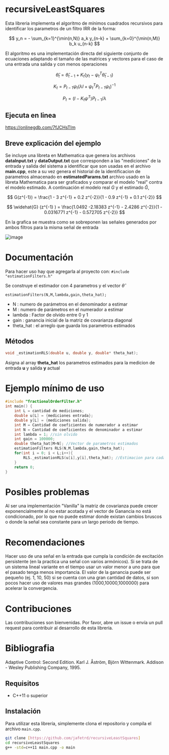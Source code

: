 # recursiveLeastSquares
Esta libreria implementa el algoritmo de mínimos cuadrados recursivos para identificar los parametros de un filtro IRR de la forma:

$$ y_n = - \sum_{k=1}^{\min(n,N)} a_k y_{n-k} + \sum_{k=0}^{\min(n,M)} b_k u_{n-k} $$ 

El algoritmo es una implementación directa del siguiente conjunto de ecuaciones adaptando el tamaño de las matrices y vectores para el caso de una entrada una salida y con menos operaciones 

$$ \widehat{\theta}_t = \widehat{\theta} _{t-1} + K_t (y_t - \psi_t^T \widehat{\theta} _{t-1}) $$ 

$$ K_t =  P_{t-1} \psi_t (\lambda I + \psi^T_t P_{t-1} \psi_t)^{-1} $$

$$ P_t = (I - K_t \psi^T )P_{t-1}/\lambda $$

## Ejecuta en linea 
<https://onlinegdb.com/7fJCHsTIm>

## Breve explicación del ejemplo
Se incluye una libreta en Mathematica que genera los archivos **dataInput.txt** y **dataOutput.txt** que corresponden a las "mediciones" de la entrada y salida del sistema a identificar que son usadas en el archivo **main.cpp**, este a su vez genera el historial de la identificacion de parametros almacenado en **estimatedParams.txt** archivo usado en la libreta Mathematica para ser graficados y comparar el modelo "real" contra el modelo estimado. A continuación el modelo real $G$ y el estimado $\widehat{G}$, 

$$ G(z^{-1}) = \frac{1 - 3 z^{-1} + 0.2 z^{-2}}{1 - 0.9 z^{-1} + 0.1 z^{-2}} $$ 

$$ \widehat{G} (z^{-1} ) = \frac{1.0492 -2.18383 z^{-1} - 2.4286 z^{-2}}{1 - 0.0316771 z^{-1} - 0.572705 z^{-2}} $$

En la grafica se muestra como se sobreponen las señales generados por ambos filtros para la misma señal de entrada

![image](https://github.com/jafetrd/recursiveLeastSquares/assets/20916745/87925dfb-5e6e-4e4c-a8f0-b0777b4ef83c)


# Documentación
Para hacer uso hay que agregarla al proyecto con:
 ``` #include "estimationFilters.h" ```

 Se construye el estimador con 4 parametros y el vector $\widehat{\theta}$ 
 
 ```estimationFilters(N,M,lambda,gain,theta_hat);```
 
- N : numero de parámetros en el denominador a estimar
- M : numero de parámetros en el numerador a estimar
- lambda : Factor de olvido entre 0 y 1
- gain : ganancia inicial de la matriz de covarianza diagonal
- theta_hat : el arreglo que guarda los parametros estimados 

## Métodos
```C 
void _estimationRLS(double u, double y, double* theta_hat);
```
Asigna al array **theta_hat** los parametros estimados para la medicion de entrada **u** y salida **y** actual

# Ejemplo mínimo de uso

```C
#include "fractionalOrderFilter.h"
int main() {
    int L = cantidad de mediciones;    
    double u[L] = {mediciones entrada};
    double y[L] = {mediciones salida};    
    int M = Cantidad de coeficientes de numerador a estimar
    int N = Cantidad de coeficientes de denominador a estimar
    int lambda = 1; //sin olvido
    int gain = 100000;
    double theta_hat[M+N]; //Vector de parametros estimados
    estimationFilters RLS(N,M,lambda,gain,theta_hat);
    for(int i = 0; i < L;i++){
        RLS._estimationRLS(u[i],y[i],theta_hat); //Estimacion para cada muestra
    }
    return 0;
}
```

# Posibles problemas
Al ser una implementación "Vanilla" la matriz de covarianza puede crecer exponencialmente al no estar acotada y el vector de Ganancia no está condicionado, por lo que no puede estimar donde existan cambios bruscos o donde la señal sea constante para un largo periodo de tiempo.  

# Recomendaciones 
Hacer uso de una señal en la entrada que cumpla la condición de excitación persistente (en la practica una señal con varios armónicos). 
Si se trata de un sistema lineal variante en el tiempo usar un valor menor a uno para que el pasado tenga menos importancia.
El valor de la ganancia puede ser pequeño (ej. 1, 10, 50) si se cuenta con una gran cantidad de datos, si son pocos hacer uso de valores mas grandes (1000,10000,1000000) para acelerar la convergencia. 

# Contribuciones
Las contribuciones son bienvenidas. Por favor, abre un issue o envía un pull request para contribuir al desarrollo de esta librería.

# Bibliografia
Adaptive Control: Second Edition. 	Karl J. Åström, Björn Wittenmark. Addison - Wesley Publishing Company, 1995.

## Requisitos

- C++11 o superior

## Instalación

Para utilizar esta librería, simplemente clona el repositorio y compila el archivo `main.cpp`.

```bash
git clone [https://github.com/jafetrd/recursiveLeastSquares]
cd recursiveLeastSquares
g++ -std=c++11 main.cpp -o main

